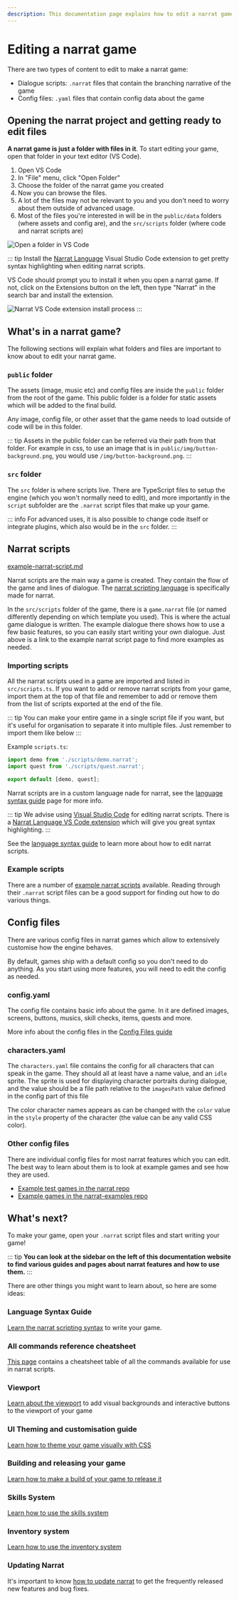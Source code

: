 ```yaml
---
description: This documentation page explains how to edit a narrat game
---
```


# Editing a narrat game

There are two types of content to edit to make a narrat game:

- Dialogue scripts: `.narrat` files that contain the branching narrative of the game
- Config files: `.yaml` files that contain config data about the game

## Opening the narrat project and getting ready to edit files

**A narrat game is just a folder with files in it**. To start editing your game, open that folder in your text editor (VS Code).

1. Open VS Code
2. In "File" menu, click "Open Folder"
3. Choose the folder of the narrat game you created
4. Now you can browse the files.
5. A lot of the files may not be relevant to you and you don't need to worry about them outside of advanced usage.
6. Most of the files you're interested in will be in the `public/data` folders (where assets and config are), and the `src/scripts` folder (where code and narrat scripts are)

![Open a folder in VS Code](./get-started/open-folder.png)

::: tip
Install the [Narrat Language](https://marketplace.visualstudio.com/items?itemName=NarratEngine.language-narrat) Visual Studio Code extension to get pretty syntax highlighting when editing narrat scripts.

VS Code should prompt you to install it when you open a narrat game. If not, click on the Extensions button on the left, then type "Narrat" in the search bar and install the extension.

![Narrat VS Code extension install process](./get-started/narrat-extension.png)
:::

## What's in a narrat game?

The following sections will explain what folders and files are important to know about to edit your narrat game.

### `public` folder

The assets (image, music etc) and config files are inside the `public` folder from the root of the game. This public folder is a folder for static assets which will be added to the final build.

Any image, config file, or other asset that the game needs to load outside of code will be in this folder.

::: tip
Assets in the public folder can be referred via their path from that folder. For example in css, to use an image that is in `public/img/button-background.png`, you would use `/img/button-background.png`.
:::

### `src` folder

The `src` folder is where scripts live. There are TypeScript files to setup the engine (which you won't normally need to edit), and more importantly in the `script` subfolder are the `.narrat` script files that make up your game.

::: info
For advanced uses, it is also possible to change code itself or integrate plugins, which also would be in the `src` folder.
:::

## Narrat scripts

[example-narrat-script.md](../examples/example-narrat-script.md)

Narrat scripts are the main way a game is created. They contain the flow of the game and lines of dialogue. The [narrat scripting language](../scripting/language-syntax.md) is specifically made for narrat.

In the `src/scripts` folder of the game, there is a `game.narrat` file (or named differently depending on which template you used). This is where the actual game dialogue is written. The example dialogue there shows how to use a few basic features, so you can easily start writing your own dialogue. Just above is a link to the example narrat script page to find more examples as needed.

### Importing scripts

All the narrat scripts used in a game are imported and listed in `src/scripts.ts`. If you want to add or remove narrat scripts from your game, import them at the top of that file and remember to add or remove them from the list of scripts exported at the end of the file.

::: tip
You can make your entire game in a single script file if you want, but it's useful for organisation to separate it into multiple files. Just remember to import them like below
:::

Example `scripts.ts`:

```ts
import demo from './scripts/demo.narrat';
import quest from './scripts/quest.narrat';

export default [demo, quest];
```

Narrat scripts are in a custom language nade for narrat, see the [language syntax guide](../scripting/language-syntax.md) page for more info.

::: tip
We advise using [Visual Studio Code](https://code.visualstudio.com) for editing narrat scripts. There is a [Narrat Language VS Code extension](https://marketplace.visualstudio.com/items?itemName=NarratEngine.language-narrat) which will give you great syntax highlighting.
:::

See the [language syntax guide](../scripting/language-syntax.md) to learn more about how to edit narrat scripts.

### Example scripts

There are a number of [example narrat scripts](../examples/example-narrat-script.md) available. Reading through their `.narrat` script files can be a good support for finding out how to do various things.

## Config files

There are various config files in narrat games which allow to extensively customise how the engine behaves.

By default, games ship with a default config so you don't need to do anything. As you start using more features, you will need to edit the config as needed.

### config.yaml

The config file contains basic info about the game. In it are defined images, screens, buttons, musics, skill checks, items, quests and more.

More info about the config files in the [Config Files guide](config-files.md)

### characters.yaml

The `characters.yaml` file contains the config for all characters that can speak in the game. They should all at least have a name value, and an `idle` sprite. The sprite is used for displaying character portraits during dialogue, and the value should be a file path relative to the `imagesPath` value defined in the config part of this file

The color character names appears as can be changed with the `color` value in the `style` property of the character (the value can be any valid CSS color).

### Other config files

There are individual config files for most narrat features which you can edit. The best way to learn about them is to look at example games and see how they are used.

- [Example test games in the narrat repo](https://github.com/liana-p/narrat-engine/tree/main/packages/narrat/examples/games)
- [Example games in the narrat-examples repo](https://github.com/liana-p/narrat-examples)

## What's next?

To make your game, open your `.narrat` script files and start writing your game!

::: tip
**You can look at the sidebar on the left of this documentation website to find various guides and pages about narrat features and how to use them.**
:::

There are other things you might want to learn about, so here are some ideas:

### Language Syntax Guide

[Learn the narrat scripting syntax](../scripting/language-syntax.md) to write your game.

### All commands reference cheatsheet

[This page](../commands/all-commands.md) contains a cheatsheet table of all the commands available for use in narrat scripts.

### Viewport

[Learn about the viewport](../features/viewport.md) to add visual backgrounds and interactive buttons to the viewport of your game

### UI Theming and customisation guide

[Learn how to theme your game visually with CSS](../guides/customising-ui.md)

### Building and releasing your game

[Learn how to make a build of your game to release it](../guides/building-and-exporting.md)

### Skills System

[Learn how to use the skills system](../features/skills.md)

### Inventory system

[Learn how to use the inventory system](../features/inventory.md)

### Updating Narrat

It's important to know [how to update narrat](./updating-narrat.md) to get the frequently released new features and bug fixes.

<FeedbackForm title="Editing the game" slug="guides/editing-game"/>
